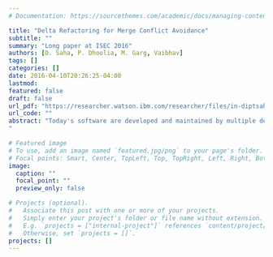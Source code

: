 ```yaml
---
# Documentation: https://sourcethemes.com/academic/docs/managing-content/

title: "Delta Refactoring for Merge Conflict Avoidance"
subtitle: ""
summary: "Long paper at ISEC 2016"
authors: [D. Saha, P. Dhoolia, M. Garg, Vaibhav]
tags: []
categories: []
date: 2016-04-10T20:26:25-04:00
lastmod: 
featured: false
draft: false
url_pdf: "https://researcher.watson.ibm.com/researcher/files/in-diptsaha/delta.pdf"
url_code: ""
abstract: "Today's software are developed and maintained by multiple developers. A particular source code can be updated from multiple sources which can possibly lead to a conflict. Manual resolution of such conflict is time consuming and error prone. Various frameworks address this problem in different ways - some define guidelines or contracts to avoid such conflict, others use powerful merge tools to automatically resolve the conflicts. We observe that in many cases the conflicts are due to identical update locations. Such a conflict can be avoided if the change is performed in some other location. In this paper we developed Delta Refactoring, a set of semantic preserving program transformations to move a change to a safe location - either following the guidelines or outside the conflict region determined by the text-based merging tool. Our main motivation is to solve a problem in SAP-ERP domain where conflicts occur during the merge of SAP updates and custom enhancements. We also demonstrate the effectiveness of our solution in the context of diff3 based textual merge used in source code management systems.
"

# Featured image
# To use, add an image named `featured.jpg/png` to your page's folder.
# Focal points: Smart, Center, TopLeft, Top, TopRight, Left, Right, BottomLeft, Bottom, BottomRight.
image:
  caption: ""
  focal_point: ""
  preview_only: false

# Projects (optional).
#   Associate this post with one or more of your projects.
#   Simply enter your project's folder or file name without extension.
#   E.g. `projects = ["internal-project"]` references `content/project/deep-learning/index.md`.
#   Otherwise, set `projects = []`.
projects: []
---
```

